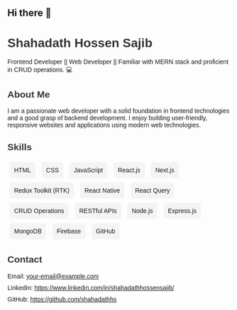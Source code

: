 ## Hi there 👋

<!--
**sajib-intern/sajib-intern** is a ✨ _special_ ✨ repository because its `README.md` (this file) appears on your GitHub profile.

Here are some ideas to get you started:

- 🔭 I’m currently working on ...
- 🌱 I’m currently learning ...
- 👯 I’m looking to collaborate on ...
- 🤔 I’m looking for help with ...
- 💬 Ask me about ...
- 📫 How to reach me: ...
- 😄 Pronouns: ...
- ⚡ Fun fact: ...
-->
<h1 style="font-family: Arial, sans-serif; color: #333;">Shahadath Hossen Sajib</h1>
<p style="font-family: Arial, sans-serif;">Frontend Developer || Web Developer || Familiar with MERN stack and proficient in CRUD operations. 💻</p>

<h2 style="font-family: Arial, sans-serif; color: #333;">About Me</h2>
<p style="font-family: Arial, sans-serif;">I am a passionate web developer with a solid foundation in frontend technologies and a good grasp of backend development. I enjoy building user-friendly, responsive websites and applications using modern web technologies.</p>

<h2 style="font-family: Arial, sans-serif; color: #333;">Skills</h2>
<div style="font-family: Arial, sans-serif;">
  <span style="display: inline-block; background: #f4f4f4; border-radius: 5px; margin: 5px; padding: 10px; font-size: 14px;">HTML</span>
  <span style="display: inline-block; background: #f4f4f4; border-radius: 5px; margin: 5px; padding: 10px; font-size: 14px;">CSS</span>
  <span style="display: inline-block; background: #f4f4f4; border-radius: 5px; margin: 5px; padding: 10px; font-size: 14px;">JavaScript</span>
  <span style="display: inline-block; background: #f4f4f4; border-radius: 5px; margin: 5px; padding: 10px; font-size: 14px;">React.js</span>
  <span style="display: inline-block; background: #f4f4f4; border-radius: 5px; margin: 5px; padding: 10px; font-size: 14px;">Next.js</span>
  <span style="display: inline-block; background: #f4f4f4; border-radius: 5px; margin: 5px; padding: 10px; font-size: 14px;">Redux Toolkit (RTK)</span>
  <span style="display: inline-block; background: #f4f4f4; border-radius: 5px; margin: 5px; padding: 10px; font-size: 14px;">React Native</span>
  <span style="display: inline-block; background: #f4f4f4; border-radius: 5px; margin: 5px; padding: 10px; font-size: 14px;">React Query</span>
  <span style="display: inline-block; background: #f4f4f4; border-radius: 5px; margin: 5px; padding: 10px; font-size: 14px;">CRUD Operations</span>
  <span style="display: inline-block; background: #f4f4f4; border-radius: 5px; margin: 5px; padding: 10px; font-size: 14px;">RESTful APIs</span>
  <span style="display: inline-block; background: #f4f4f4; border-radius: 5px; margin: 5px; padding: 10px; font-size: 14px;">Node.js</span>
  <span style="display: inline-block; background: #f4f4f4; border-radius: 5px; margin: 5px; padding: 10px; font-size: 14px;">Express.js</span>
  <span style="display: inline-block; background: #f4f4f4; border-radius: 5px; margin: 5px; padding: 10px; font-size: 14px;">MongoDB</span>
  <span style="display: inline-block; background: #f4f4f4; border-radius: 5px; margin: 5px; padding: 10px; font-size: 14px;">Firebase</span>
  <span style="display: inline-block; background: #f4f4f4; border-radius: 5px; margin: 5px; padding: 10px; font-size: 14px;">GitHub</span>
</div>

<h2 style="font-family: Arial, sans-serif; color: #333;">Contact</h2>
<ul style="font-family: Arial, sans-serif; list-style-type: none; padding: 0;">
  <li style="margin-bottom: 10px;">Email: <a href="mailto:your-email@example.com">your-email@example.com</a></li>
  <li style="margin-bottom: 10px;">LinkedIn: <a href="https://www.linkedin.com/in/shahadathhossensajib/" target="_blank">https://www.linkedin.com/in/shahadathhossensajib/</a></li>
  <li style="margin-bottom: 10px;">GitHub: <a href="https://github.com/shahadathhs" target="_blank">https://github.com/shahadathhs</a></li>
</ul>
